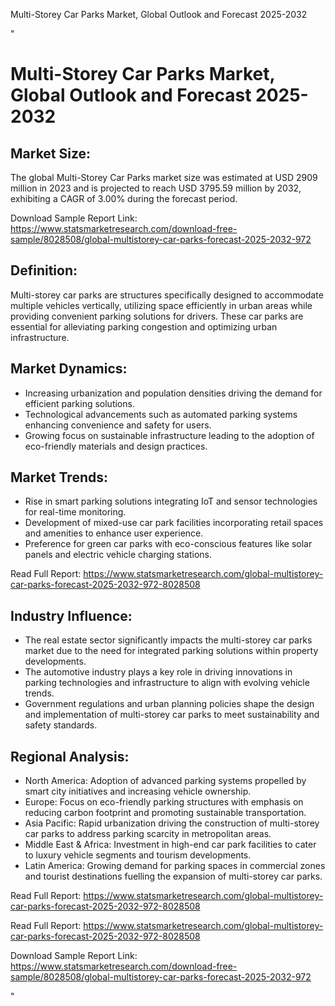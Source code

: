 Multi-Storey Car Parks Market, Global Outlook and Forecast 2025-2032

"<html>
<head>
<title>Multi-Storey Car Parks Market, Global Outlook and Forecast 2025-2032</title>
</head>
<body>

<h1>Multi-Storey Car Parks Market, Global Outlook and Forecast 2025-2032</h1>

<h2>Market Size:</h2>
<p>The global Multi-Storey Car Parks market size was estimated at USD 2909 million in 2023 and is projected to reach USD 3795.59 million by 2032, exhibiting a CAGR of 3.00% during the forecast period.</p>
<p>Download Sample Report Link: <a href='https://www.statsmarketresearch.com/download-free-sample/8028508/global-multistorey-car-parks-forecast-2025-2032-972'>https://www.statsmarketresearch.com/download-free-sample/8028508/global-multistorey-car-parks-forecast-2025-2032-972</a> </p>

<h2>Definition:</h2>
<p>Multi-storey car parks are structures specifically designed to accommodate multiple vehicles vertically, utilizing space efficiently in urban areas while providing convenient parking solutions for drivers. These car parks are essential for alleviating parking congestion and optimizing urban infrastructure.</p>

<h2>Market Dynamics:</h2>
<ul>
  <li>Increasing urbanization and population densities driving the demand for efficient parking solutions.</li>
  <li>Technological advancements such as automated parking systems enhancing convenience and safety for users.</li>
  <li>Growing focus on sustainable infrastructure leading to the adoption of eco-friendly materials and design practices.</li>
</ul>

<h2>Market Trends:</h2>
<ul>
  <li>Rise in smart parking solutions integrating IoT and sensor technologies for real-time monitoring.</li>
  <li>Development of mixed-use car park facilities incorporating retail spaces and amenities to enhance user experience.</li>
  <li>Preference for green car parks with eco-conscious features like solar panels and electric vehicle charging stations.</li>
</ul>
<p>Read Full Report: <a href='https://www.statsmarketresearch.com/global-multistorey-car-parks-forecast-2025-2032-972-8028508'>https://www.statsmarketresearch.com/global-multistorey-car-parks-forecast-2025-2032-972-8028508</a></p>

<h2>Industry Influence:</h2>
<ul>
  <li>The real estate sector significantly impacts the multi-storey car parks market due to the need for integrated parking solutions within property developments.</li>
  <li>The automotive industry plays a key role in driving innovations in parking technologies and infrastructure to align with evolving vehicle trends.</li>
  <li>Government regulations and urban planning policies shape the design and implementation of multi-storey car parks to meet sustainability and safety standards.</li>
</ul>

<h2>Regional Analysis:</h2>
<ul>
  <li>North America: Adoption of advanced parking systems propelled by smart city initiatives and increasing vehicle ownership.</li>
  <li>Europe: Focus on eco-friendly parking structures with emphasis on reducing carbon footprint and promoting sustainable transportation.</li>
  <li>Asia Pacific: Rapid urbanization driving the construction of multi-storey car parks to address parking scarcity in metropolitan areas.</li>
  <li>Middle East & Africa: Investment in high-end car park facilities to cater to luxury vehicle segments and tourism developments.</li>
  <li>Latin America: Growing demand for parking spaces in commercial zones and tourist destinations fuelling the expansion of multi-storey car parks.</li>
</ul>
<p>Read Full Report: <a href='https://www.statsmarketresearch.com/global-multistorey-car-parks-forecast-2025-2032-972-8028508'>https://www.statsmarketresearch.com/global-multistorey-car-parks-forecast-2025-2032-972-8028508</a></p>

<p>Read Full Report: <a href='https://www.statsmarketresearch.com/global-multistorey-car-parks-forecast-2025-2032-972-8028508'>https://www.statsmarketresearch.com/global-multistorey-car-parks-forecast-2025-2032-972-8028508</a></p>
<p>Download Sample Report Link: <a href='https://www.statsmarketresearch.com/download-free-sample/8028508/global-multistorey-car-parks-forecast-2025-2032-972'>https://www.statsmarketresearch.com/download-free-sample/8028508/global-multistorey-car-parks-forecast-2025-2032-972</a></p>

</body>
</html>"
